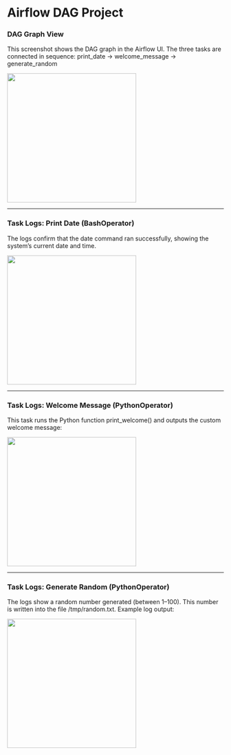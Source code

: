 # Airflow DAG Project
  
### DAG Graph View

This screenshot shows the DAG graph in the Airflow UI. The three tasks are connected in sequence:
print_date → welcome_message → generate_random

<div>
<img src ="https://github.com/user-attachments/assets/45ae741e-1f92-423a-b7aa-413e16e31959" width = 300>

</div>

--- 

### Task Logs: Print Date (BashOperator)

The logs confirm that the date command ran successfully, showing the system’s current date and time.

<div>
<img src ="https://github.com/user-attachments/assets/68becfb9-8b52-4d97-9ddd-31f883b0d453" width = 300>

</div>

---

### Task Logs: Welcome Message (PythonOperator)

This task runs the Python function print_welcome() and outputs the custom welcome message:
<div>
<img src ="https://github.com/user-attachments/assets/ad539431-284c-4b34-89ff-d12603791c6a" width = 300>

</div>

---

### Task Logs: Generate Random (PythonOperator)

The logs show a random number generated (between 1–100). This number is written into the file /tmp/random.txt. Example log output:
<div>
<img src ="https://github.com/user-attachments/assets/0e337afb-fd16-47ed-b9b4-59739110164e" width = 300>

</div>

